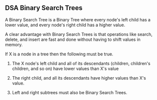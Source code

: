 ## DSA Binary Search Trees
A Binary Search Tree is a Binary Tree where every node's left child has a lower value, and every node's right child has a higher value.

A clear advantage with Binary Search Trees is that operations like search, delete, and insert are fast and done without having to shift values in memory.

If X is a node in a tree then the following must be true.
1. The X node's left child and all of its descendants (children, children's children, and so on) have lower values than X's value

2. The right child, and all its descendants have higher values than X's value.

3. Left and right subtrees must also be Binary Search Trees.